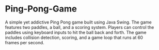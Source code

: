 # Ping-Pong-Game
A simple yet addictive Ping Pong game built using Java Swing. The game features two paddles, a ball, and a scoring system. Players can control the paddles using keyboard inputs to hit the ball back and forth. The game includes collision detection, scoring, and a game loop that runs at 60 frames per second.
